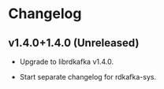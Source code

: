 # Changelog

<a name="1.4.0+1.4.0"></a>
## v1.4.0+1.4.0 (Unreleased)

* Upgrade to librdkafka v1.4.0.

* Start separate changelog for rdkafka-sys.